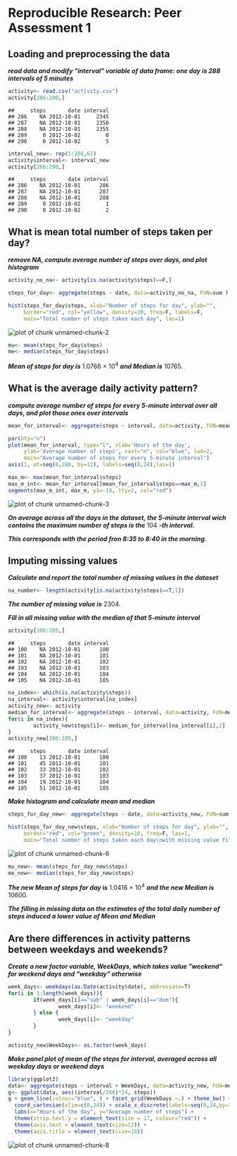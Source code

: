 # Reproducible Research: Peer Assessment 1


## Loading and preprocessing the data ##

***read data and modify "interval" variable of data frame: one day is 288 intervals of 5 minutes***


```r
activity<- read.csv("activity.csv")
activity[286:290,]
```

```
##     steps       date interval
## 286    NA 2012-10-01     2345
## 287    NA 2012-10-01     2350
## 288    NA 2012-10-01     2355
## 289     0 2012-10-02        0
## 290     0 2012-10-02        5
```

```r
interval_new<- rep(1:288,61)
activity$interval<- interval_new
activity[286:290,]
```

```
##     steps       date interval
## 286    NA 2012-10-01      286
## 287    NA 2012-10-01      287
## 288    NA 2012-10-01      288
## 289     0 2012-10-02        1
## 290     0 2012-10-02        2
```


## What is mean total number of steps taken per day? ##

***remove NA, compute average number of steps over days, and plot histogram***


```r
activity_no_na<- activity[is.na(activity$steps)==F,]

steps_for_day<- aggregate(steps ~ date, data=activity_no_na, FUN=sum )

hist(steps_for_day$steps, xlab="Number of steps for day", ylab="",
     border="red", col="yellow", density=10, freq=F, labels=F,
     main="Total number of steps taken each day", las=1)
```

![plot of chunk unnamed-chunk-2](figure/unnamed-chunk-2.png) 

```r
mu<- mean(steps_for_day$steps)
me<- median(steps_for_day$steps)
```

***Mean of steps for day is***
1.0766 &times; 10<sup>4</sup>
***and Median is***
10765.



## What is the average daily activity pattern? ##

***compute average number of steps for every 5-minute interval over all days, and plot those ones over intervals***


```r
mean_for_interval<- aggregate(steps ~ interval, data=activity, FUN=mean )

par(bty="n")
plot(mean_for_interval, type="l", xlab='Hours of the day',
     ylab='Average number of steps', xaxt="n", col="blue", lwd=2,
     main="Average number of steps for every 5-minute interval")
axis(1, at=seq(0,288, by=12), labels=seq(0,24),las=1)

max_m<- max(mean_for_interval$steps)
max_m_int<- mean_for_interval[mean_for_interval$steps==max_m,1]
segments(max_m_int, max_m, y1=-10, lty=2, col="red")
```

![plot of chunk unnamed-chunk-3](figure/unnamed-chunk-3.png) 

***On average across all the days in the dataset, the 5-minute interval wich contains the maximum number of steps is the*** 
104
***-th interval.***

***This corresponds with the period fron 8:35 to 8:40 in the morning.***



## Imputing missing values ##


***Calculate and report the total number of missing values in the dataset***


```r
na_number<- length(activity[is.na(activity$steps)==T,1])
```

***The number of missing value is***
2304.


***Fill in all missing value with the median of that 5-minute interval***


```r
activity[100:105,]
```

```
##     steps       date interval
## 100    NA 2012-10-01      100
## 101    NA 2012-10-01      101
## 102    NA 2012-10-01      102
## 103    NA 2012-10-01      103
## 104    NA 2012-10-01      104
## 105    NA 2012-10-01      105
```

```r
na_index<- which(is.na(activity$steps))
na_interval<- activity$interval[na_index]
activity_new<- activity
median_for_interval<- aggregate(steps ~ interval, data=activity, FUN=median)
for(i in na_index){
        activity_new$steps[i]<- median_for_interval[na_interval[i],2]
}
activity_new[100:105,]
```

```
##     steps       date interval
## 100    13 2012-10-01      100
## 101    45 2012-10-01      101
## 102    33 2012-10-01      102
## 103    37 2012-10-01      103
## 104    19 2012-10-01      104
## 105    51 2012-10-01      105
```

***Make histogram and calculate mean and median***


```r
steps_for_day_new<- aggregate(steps ~ date, data=activity_new, FUN=sum )

hist(steps_for_day_new$steps, xlab="Number of steps for day", ylab="",
     border="red", col="green", density=10, freq=F, las=1,
     main="Total number of steps taken each day\nwith missing value filled in")
```

![plot of chunk unnamed-chunk-6](figure/unnamed-chunk-6.png) 

```r
mu_new<- mean(steps_for_day_new$steps)
me_new<- median(steps_for_day_new$steps)
```

***The new Mean of steps for day is***
1.0416 &times; 10<sup>4</sup>
***and the new Median is***
10600.


***The filling in missing data on the estimates of the total daily number of steps induced a lower value of Mean and Median***


## Are there differences in activity patterns between weekdays and weekends? ##

***Create a new factor variable, WeekDays, which takes value "weekend" for weekend days and "weekday" otherwise***


```r
week_days<- weekdays(as.Date(activity$date), abbreviate=T)
for(i in 1:length(week_days)){
        if(week_days[i]=="sab" | week_days[i]=="dom"){
                week_days[i]<- "weekend"
        } else {
                week_days[i]<- "weekday"
        }
}

activity_new$WeekDays<- as.factor(week_days) 
```


***Make panel plot of mean of the steps for interval, averaged across all weekday days or weekend days***


```r
library(ggplot2)
data<- aggregate(steps ~ interval + WeekDays, data=activity_new, FUN=mean)
g<- ggplot(data, aes((interval/288)*24, steps))
g + geom_line(colour="blue", ) + facet_grid(WeekDays ~.) + theme_bw() +
  coord_cartesian(xlim=c(0,24)) + scale_x_discrete(labels=seq(0,24,by=1)) + 
  labs(x="Hours of the day", y="Average number of steps") +
  theme(strip.text.y = element_text(size = 17, colour="red")) +
  theme(axis.text = element_text(size=12)) +
  theme(axis.title = element_text(size=18))
```

![plot of chunk unnamed-chunk-8](figure/unnamed-chunk-8.png) 
